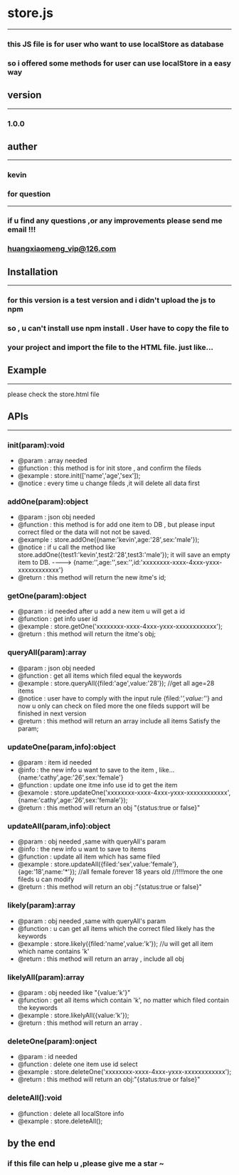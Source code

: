 # store.js
-------------------------------------------------------------------------

### this JS file is for user who want to use localStore as database
### so i offered some methods for user can use localStore in a easy way


## version
-------------------------------------------------------------------------
### 1.0.0

## auther
-------------------------------------------------------------------------
### kevin


### for question
-------------------------------------------------------------------------
### if u find any questions ,or any improvements please send me email !!!
### huangxiaomeng_vip@126.com

## Installation
-------------------------------------------------------------------------
### for this version is a test version and i didn't upload the js to npm
### so , u can't install use npm install . User have to copy the file to 
### your project and import the file to the HTML file. just like...

> <script src="store.js"></script>

## Example
---------------------------------------------------------------------------

please check the store.html file 

## APIs
--------------------------------------------------------------------------

### init(param):void
* @param : array needed
* @function : this method is for init store , and confirm the fileds
* @example : store.init(['name','age','sex']);
* @notice : every time u change fileds ,it will delete all data first


### addOne(param):object
* @param : json obj needed
* @function : this method is for add one item to DB , but please
    input correct filed or the data will not not be saved.
* @example : store.addOne({name:'kevin',age:'28',sex:'male'});
* @notice : if u call the method like  
    store.addOne({test1:'kevin',test2:'28',test3:'male'});
    it will save an empty item to DB. 
    ----> {name:'',age:'',sex:'',id:'xxxxxxxx-xxxx-4xxx-yxxx-xxxxxxxxxxxx'}
* @return : this method will return the new itme's id;


### getOne(param):object
* @param : id needed after u add a new item u will get a id
* @function : get info user id
* @example : store.getOne('xxxxxxxx-xxxx-4xxx-yxxx-xxxxxxxxxxxx');
* @return : this method will return the itme's obj;


### queryAll(param):array
* @param : json obj needed 
* @function : get all items which filed equal the keywords
* @example : store.queryAll({filed:'age',value:'28'});
    //get all age=28 items
* @notice : user have to comply with the input rule 
    {filed:'*',value:'*'} and now u only can check on filed
    more the one fileds support will be finished in next version
* @return : this method will return an array include all items Satisfy the param;


### updateOne(param,info):object
* @param : item id needed
* @info : the new info u want to save to the item , like...
    {name:'cathy',age:'26',sex:'female'}
* @function : update one itme info use id to get the item
* @examole : store.updateOne('xxxxxxxx-xxxx-4xxx-yxxx-xxxxxxxxxxxx',{name:'cathy',age:'26',sex:'female'});
* @return : this method will return an obj "{status:true or false}" 


### updateAll(param,info):object
* @param : obj needed ,same with queryAll's param
* @info : the new info u want to save to items
* @function : update all item which has same filed
* @example : store.updateAll({filed:'sex',value:'female'},{age:'18',name:'*'});
    //all female forever 18 years old
    //!!!!more the one fileds u can modify
* @return : this method will return an obj :"{status:true or false}" 


### likely(param):array
* @param : obj needed ,same with queryAll's param
* @function : u can get all items which the correct filed 
    likely has the keywords 
* @example : store.likely({filed:'name',value:'k'});
    //u will get all item which name contains 'k'
* @return : this method will return an array , include all obj


### likelyAll(param):array
* @param : obj needed like "{value:'k'}"
* @function : get all items which contain 'k', 
    no matter which filed contain the keywords
* @example : store.likelyAll({value:'k'});
* @return : this method will return an array .


### deleteOne(param):onject
* @param : id needed
* @function : delete one item use id select
* @example : store.deleteOne('xxxxxxxx-xxxx-4xxx-yxxx-xxxxxxxxxxxx');
* @return : this method will return an obj:"{status:true or false}"


### deleteAll():void
* @function : delete all localStore info 
* @example : store.deleteAll();


## by the end
### if this file can help u ,please give me a star ~
